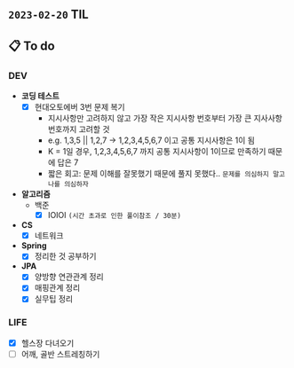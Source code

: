 ## `2023-02-20` TIL

## 📋 To do

### DEV

+ **코딩 테스트**
  + [x] 현대오토에버 3번 문제 복기
    + 지시사항만 고려하지 않고 가장 작은 지시사항 번호부터 가장 큰 지사사항 번호까지 고려할 것
    + e.g. 1,3,5 || 1,2,7 -> 1,2,3,4,5,6,7 이고 공통 지시사항은 1이 됨
    + K = 1일 경우, 1,2,3,4,5,6,7 까지 공통 지시사항이 1이므로 만족하기 때문에 답은 7
    + 짧은 회고: 문제 이해를 잘못했기 때문에 풀지 못했다.. `문제를 의심하지 말고 나를 의심하자`

+ **알고리즘**
  + 백준
    + [x] IOIOI `(시간 초과로 인한 풀이참조 / 30분)`

+ **CS**
  + [x] 네트워크

+ **Spring**
  + [x] 정리한 것 공부하기

+ **JPA**
  + [x] 양방향 연관관계 정리
  + [x] 매핑관계 정리
  + [x] 실무팁 정리

### LIFE

+ [x] 헬스장 다녀오기
+ [ ] 어깨, 골반 스트레칭하기